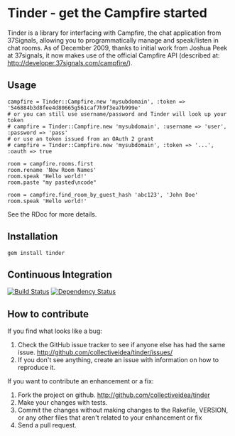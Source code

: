 # Tinder - get the Campfire started

Tinder is a library for interfacing with Campfire, the chat application from 37Signals, allowing you to programmatically manage and speak/listen in chat rooms.  As of December 2009, thanks to initial work from Joshua Peek at 37signals, it now makes use of the official Campfire API (described at: http://developer.37signals.com/campfire/).

## Usage

    campfire = Tinder::Campfire.new 'mysubdomain', :token => '546884b3d8fee4d80665g561caf7h9f3ea7b999e'
    # or you can still use username/password and Tinder will look up your token
    # campfire = Tinder::Campfire.new 'mysubdomain', :username => 'user', :password => 'pass'
    # or use an token issued from an OAuth 2 grant
    # campfire = Tinder::Campfire.new 'mysubdomain', :token => '...', :oauth => true

    room = campfire.rooms.first
    room.rename 'New Room Names'
    room.speak 'Hello world!'
    room.paste "my pasted\ncode"

    room = campfire.find_room_by_guest_hash 'abc123', 'John Doe'
    room.speak 'Hello world!'

See the RDoc for more details.

## Installation

    gem install tinder

## Continuous Integration

[![Build Status](https://secure.travis-ci.org/collectiveidea/tinder.png)](http://travis-ci.org/collectiveidea/tinder) [![Dependency Status](https://gemnasium.com/collectiveidea/tinder.png)](https://gemnasium.com/collectiveidea/tinder)

## How to contribute

If you find what looks like a bug:

1. Check the GitHub issue tracker to see if anyone else has had the same issue.
   http://github.com/collectiveidea/tinder/issues/
2. If you don't see anything, create an issue with information on how to reproduce it.

If you want to contribute an enhancement or a fix:

1. Fork the project on github.
   http://github.com/collectiveidea/tinder
2. Make your changes with tests.
3. Commit the changes without making changes to the Rakefile, VERSION, or any other files that aren't related to your enhancement or fix
4. Send a pull request.
